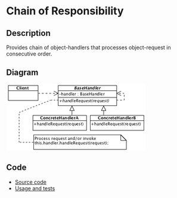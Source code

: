 # Chain of Responsibility

## Description

Provides chain of object-handlers that processes object-request in consecutive order.

## Diagram

![Chain of Responsibility](chainOfResponsibility.png)

## Code

* [Source code](chainOfResponsibility.js)
* [Usage and tests](./../../test/chainOfResponsibility-tests.js)